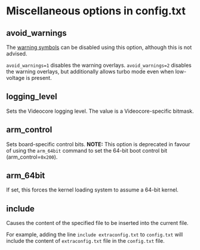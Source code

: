 # Miscellaneous options in config.txt

## avoid_warnings

The [warning symbols](../warning-icons.md) can be disabled using this option, although this is not advised.

`avoid_warnings=1` disables the warning overlays.
`avoid_warnings=2` disables the warning overlays, but additionally allows turbo mode even when low-voltage is present.

## logging_level

Sets the Videocore logging level. The value is a Videocore-specific bitmask.

## arm_control

Sets board-specific control bits. **NOTE:** This option is deprecated in favour of using the `arm_64bit` command to set the 64-bit boot control bit (arm_control=`0x200`).

## arm_64bit

If set, this forces the kernel loading system to assume a 64-bit kernel.

## include

Causes the content of the specified file to be inserted into the current file.

For example, adding the line `include extraconfig.txt` to `config.txt` will include the content of `extraconfig.txt` file in the `config.txt` file.
